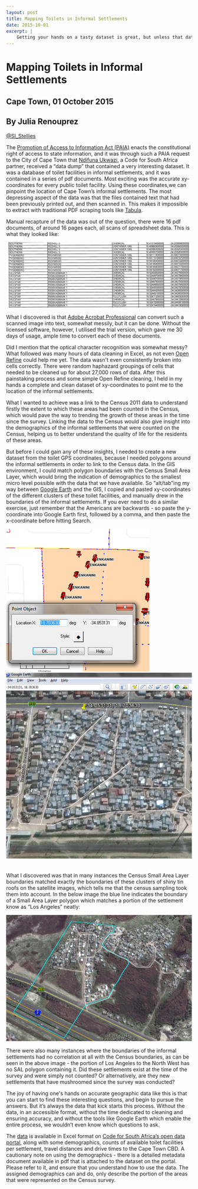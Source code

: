```yaml
---
layout: post
title: Mapping Toilets in Informal Settlements
date: 2015-10-01
excerpt: |
    Getting your hands on a tasty dataset is great, but unless that dataset is in a useable format, acquisition of it is only the beginning. This is our experience of mapping toilets in informal settlements in Cape Town.
---
```


# Mapping Toilets in Informal Settlements

## Cape Town, 01 October 2015
## By Julia Renouprez
[@SI_Stellies](https://twitter.com/SI_Stellies)


The [Promotion of Access to Information Act (PAIA)](http://www.dfa.gov.za/department/accessinfo_act.pdf) enacts the constitutional right of access to state information, and it was through such a PAIA request to the City of Cape Town that [Ndifuna Ukwazi](http://nu.org.za/), a Code for South Africa partner, received a “data dump” that contained a very interesting dataset.  It was a database of toilet facilities in informal settlements, and it was contained in a series of pdf documents.  Most exciting was the accurate xy-coordinates for every public toilet facility. Using these coordinates,we can pinpoint the location of Cape Town’s informal settlements.  The most depressing aspect of the data was that the files contained text that had been previously printed out, and then scanned in.  This makes it impossible to extract with traditional PDF scraping tools like [Tabula](http://tabula.technology/).

Manual recapture of the data was out of the question, there were 16 pdf documents, of around 16 pages each, all scans of spreadsheet data.  This is what they looked like:

<img src="/img/blog/scannedPDF.png">

What I discovered is that [Adobe Acrobat Professional](https://acrobat.adobe.com/us/en/products/acrobat-pro.html) can convert such a scanned image into text, somewhat messily, but it can be done.  Without the licensed software, however, I utilised the trial version, which gave me 30 days of usage, ample time to convert each of these documents.

Did I mention that the optical character recognition was somewhat messy?  What followed was many hours of data cleaning in Excel, as not even [Open Refine](http://openrefine.org/) could help me yet. The data wasn't even consistently broken into cells correctly. There were random haphazard groupings of cells that needed to be cleaned up for about 27,000 rows of data.  After this painstaking process and some simple Open Refine cleaning,  I held in my hands a complete and clean dataset of xy-coordinates to point me to the location of the informal settlements.

What I wanted to achieve was a link to the Census 2011 data to understand firstly the extent to which these areas had been counted in the Census, which would pave the way to trending the growth of these areas in the time since the survey.  Linking the data to the Census would also give insight into the demographics of the informal settlements that were counted on the Census, helping us to better understand the quality of life for the residents of these areas. 

But before I could gain any of these insights, I needed to create a new dataset from the toilet GPS coordinates, because I needed polygons around the informal settlements in order to link to the Census data.  In the GIS environment, I could match polygon boundaries with the Census Small Area Layer, which would bring the indication of demographics to the smallest micro level possible with the data that we have available. So “alt/tab”ing my way between [Google Earth](https://www.google.com/earth/) and the GIS, I copied and pasted xy-coordinates of the different clusters of these toilet facilities, and manually drew in the boundaries of the informal settlements.  If you ever need to do a similar exercise, just remember that the Americans are backwards - so paste the y-coordinate into Google Earth first, followed by a comma, and then paste the x-coordinate before hitting Search.

<div class="row p" style="padding-bottom: 20px">
  <div class="col-xs-6">
    <img src="/img/blog/GISprntscrn.png">
  </div>
  <div class="col-xs-6">
    <img src="/img/blog/GEprntscrn.png">
  </div>
</div>


What I discovered was that in many instances the Census Small Area Layer boundaries matched exactly the boundaries of these clusters of shiny tin roofs on the satellite images, which tells me that the census sampling took them into account.  In the below image the blue line indicates the boundary of a Small Area Layer polygon which matches a portion of the settlement know as “Los Angeles” neatly:

<img src="/img/blog/exSALmatch.png">

There were also many instances where the boundaries of the informal settlements had no correlation at all with the Census boundaries, as can be seen in the above image - the portion of Los Angeles to the North West has no SAL polygon containing it. Did these settlements exist at the time of the survey and were simply not counted? Or alternatively, are they new settlements that have mushroomed since the survey was conducted?

The joy of having one's hands on accurate geographic data like this is that you can start to find these interesting questions, and begin to pursue the answers.  But it’s always the data that  kick starts this process.  Without the data, in an accessible format, without the time dedicated to cleaning and ensuring accuracy, and without the tools like Google Earth which enable the entire process, we wouldn’t even know which questions to ask.

The [data](https://data.code4sa.org/dataset/Informal-Settlements-CTn-Detailed/fnr6-38xe) is available in Excel format on [Code for South Africa’s open data portal](https://data.code4sa.org/), along with some demographics, counts of available toilet facilities per settlement, travel distances and drive times to the Cape Town CBD.  A cautionary note on using the demographics - there is a detailed metadata document available in pdf that is attached to the dataset on the portal.  Please refer to it, and ensure that you understand how to use the data.  The assigned demographics can and do, only describe the portion of the areas that were represented on the Census survey.  